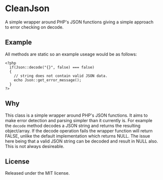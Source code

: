 # CleanJson
A simple wrapper around PHP's JSON functions giving a simple approach to error checking on decode.

## Example
All methods are static so an example useage would be as follows:
````
<?php
  if(Json::decode("{}", false) === false)
  {
    // string does not contain valid JSON data.
    echo Json::get_error_message();
  }
?>
````

## Why
This class is a simple wrapper around PHP's JSON functions. It aims to make error detection and parsing simpler than it currently is.
For example the `decode` method decodes a JSON string and returns the resulting object/array. If the decode operation fails the wrapper function will return FALSE, unlike the default implementation which returns NULL. 
The issue here being that a valid JSON string can be decoded and result in NULL also. This is not always desireable.

## License
Released under the MIT license.
